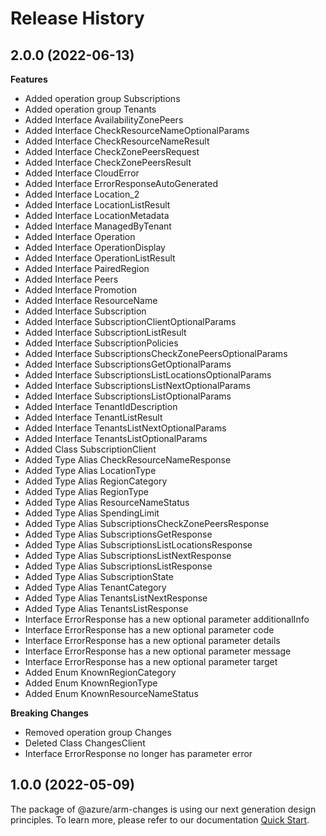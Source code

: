 # Release History
    
## 2.0.0 (2022-06-13)
    
**Features**

  - Added operation group Subscriptions
  - Added operation group Tenants
  - Added Interface AvailabilityZonePeers
  - Added Interface CheckResourceNameOptionalParams
  - Added Interface CheckResourceNameResult
  - Added Interface CheckZonePeersRequest
  - Added Interface CheckZonePeersResult
  - Added Interface CloudError
  - Added Interface ErrorResponseAutoGenerated
  - Added Interface Location_2
  - Added Interface LocationListResult
  - Added Interface LocationMetadata
  - Added Interface ManagedByTenant
  - Added Interface Operation
  - Added Interface OperationDisplay
  - Added Interface OperationListResult
  - Added Interface PairedRegion
  - Added Interface Peers
  - Added Interface Promotion
  - Added Interface ResourceName
  - Added Interface Subscription
  - Added Interface SubscriptionClientOptionalParams
  - Added Interface SubscriptionListResult
  - Added Interface SubscriptionPolicies
  - Added Interface SubscriptionsCheckZonePeersOptionalParams
  - Added Interface SubscriptionsGetOptionalParams
  - Added Interface SubscriptionsListLocationsOptionalParams
  - Added Interface SubscriptionsListNextOptionalParams
  - Added Interface SubscriptionsListOptionalParams
  - Added Interface TenantIdDescription
  - Added Interface TenantListResult
  - Added Interface TenantsListNextOptionalParams
  - Added Interface TenantsListOptionalParams
  - Added Class SubscriptionClient
  - Added Type Alias CheckResourceNameResponse
  - Added Type Alias LocationType
  - Added Type Alias RegionCategory
  - Added Type Alias RegionType
  - Added Type Alias ResourceNameStatus
  - Added Type Alias SpendingLimit
  - Added Type Alias SubscriptionsCheckZonePeersResponse
  - Added Type Alias SubscriptionsGetResponse
  - Added Type Alias SubscriptionsListLocationsResponse
  - Added Type Alias SubscriptionsListNextResponse
  - Added Type Alias SubscriptionsListResponse
  - Added Type Alias SubscriptionState
  - Added Type Alias TenantCategory
  - Added Type Alias TenantsListNextResponse
  - Added Type Alias TenantsListResponse
  - Interface ErrorResponse has a new optional parameter additionalInfo
  - Interface ErrorResponse has a new optional parameter code
  - Interface ErrorResponse has a new optional parameter details
  - Interface ErrorResponse has a new optional parameter message
  - Interface ErrorResponse has a new optional parameter target
  - Added Enum KnownRegionCategory
  - Added Enum KnownRegionType
  - Added Enum KnownResourceNameStatus

**Breaking Changes**

  - Removed operation group Changes
  - Deleted Class ChangesClient
  - Interface ErrorResponse no longer has parameter error
    
    
## 1.0.0 (2022-05-09)

The package of @azure/arm-changes is using our next generation design principles. To learn more, please refer to our documentation [Quick Start](https://aka.ms/js-track2-quickstart).
